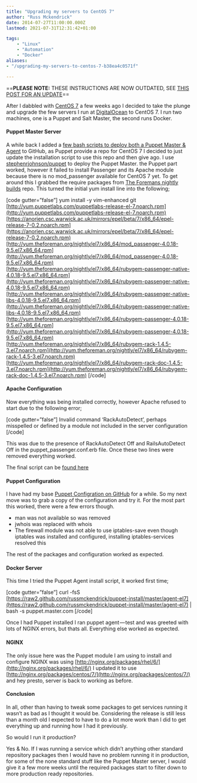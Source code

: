 ```yaml
---
title: "Upgrading my servers to CentOS 7"
author: "Russ Mckendrick"
date: 2014-07-27T11:00:00.000Z
lastmod: 2021-07-31T12:31:42+01:00

tags:
    - "Linux"
    - "Automation"
    - "Docker"
aliases:
- "/upgrading-my-servers-to-centos-7-b38ea4c0571f"

---
```


==**PLEASE NOTE:** THESE INSTRUCTIONS ARE NOW OUTDATED, SEE [THIS POST FOR AN UPDATE](https://media-glass.es/2015/07/12/update-to-puppet-install-script/)==

After I dabbled with [CentOS 7](https://media-glass.es/2014/07/13/centos-7/) a few weeks ago I decided to take the plunge and upgrade the few servers I run at [DigitalOcean](https://www.digitalocean.com/?refcode=52ec4dc3647e) to CentOS 7. I run two machines, one is a Puppet and Salt Master, the second runs Docker.

#### Puppet Master Server

A while back I added a [few bash scripts to deploy both a Puppet Master & Agent](https://github.com/russmckendrick/puppet-install) to GitHub, as Puppet provide a repo for CentOS 7 I decided to just update the installation script to use this repo and then give ago. I use [stephenrjohnson/puppet](https://forge.puppetlabs.com/stephenrjohnson/puppet) to deploy the Puppet Master. the Puppet part worked, however it failed to install Passenger and its Apache module because there is no mod_passenger available for CentOS 7 yet. To get around this I grabbed the require packages from [The Foremans nightly builds](http://yum.theforeman.org/nightly/el7/x86_64/) repo. This turned the initial yum install line into the following;

[code gutter=”false”]
yum install -y vim-enhanced git [http://yum.puppetlabs.com/puppetlabs-release-el-7.noarch.rpm](http://yum.puppetlabs.com/puppetlabs-release-el-7.noarch.rpm)[https://anorien.csc.warwick.ac.uk/mirrors/epel/beta/7/x86_64/epel-release-7-0.2.noarch.rpm](https://anorien.csc.warwick.ac.uk/mirrors/epel/beta/7/x86_64/epel-release-7-0.2.noarch.rpm)[http://yum.theforeman.org/nightly/el7/x86_64/mod_passenger-4.0.18-9.5.el7.x86_64.rpm](http://yum.theforeman.org/nightly/el7/x86_64/mod_passenger-4.0.18-9.5.el7.x86_64.rpm)[http://yum.theforeman.org/nightly/el7/x86_64/rubygem-passenger-native-4.0.18-9.5.el7.x86_64.rpm](http://yum.theforeman.org/nightly/el7/x86_64/rubygem-passenger-native-4.0.18-9.5.el7.x86_64.rpm)[http://yum.theforeman.org/nightly/el7/x86_64/rubygem-passenger-native-libs-4.0.18-9.5.el7.x86_64.rpm](http://yum.theforeman.org/nightly/el7/x86_64/rubygem-passenger-native-libs-4.0.18-9.5.el7.x86_64.rpm)[http://yum.theforeman.org/nightly/el7/x86_64/rubygem-passenger-4.0.18-9.5.el7.x86_64.rpm](http://yum.theforeman.org/nightly/el7/x86_64/rubygem-passenger-4.0.18-9.5.el7.x86_64.rpm)[http://yum.theforeman.org/nightly/el7/x86_64/rubygem-rack-1.4.5-3.el7.noarch.rpm](http://yum.theforeman.org/nightly/el7/x86_64/rubygem-rack-1.4.5-3.el7.noarch.rpm)[http://yum.theforeman.org/nightly/el7/x86_64/rubygem-rack-doc-1.4.5-3.el7.noarch.rpm](http://yum.theforeman.org/nightly/el7/x86_64/rubygem-rack-doc-1.4.5-3.el7.noarch.rpm)
[/code]

#### Apache Configuration

Now everything was being installed correctly, however Apache refused to start due to the following error;

[code gutter=”false”]
Invalid command ‘RackAutoDetect’, perhaps misspelled or defined by a module not included in the server configuration
[/code]

This was due to the presence of RackAutoDetect Off and RailsAutoDetect Off in the puppet_passenger.conf.erb file. Once these two lines were removed everything worked.

The final script can be [found here](https://github.com/russmckendrick/puppet-install/blob/master/install-el7)

#### Puppet Configuration

I have had my base [Puppet Configration on GitHub](https://github.com/russmckendrick/puppet) for a while. So my next move was to grab a copy of the configuration and try it. For the most part this worked, there were a few errors though.

- man was not available so was removed
- jwhois was replaced with whois
- The firewall module was not able to use iptables-save even though iptables was installed and configured, installing iptables-services resolved this

The rest of the packages and configuration worked as expected.

#### Docker Server

This time I tried the Puppet Agent install script, it worked first time;

[code gutter=”false”]
curl -fsS [https://raw2.github.com/russmckendrick/puppet-install/master/agent-el7](https://raw2.github.com/russmckendrick/puppet-install/master/agent-el7) | bash -s puppet.master.com
[/code]

Once I had Puppet installed I ran puppet agent — test and was greeted with lots of NGINX errors, but thats all. Everything else worked as expected.

#### NGINX

The only issue here was the Puppet module I am using to install and configure NGINX was using [http://nginx.org/packages/rhel/6/](http://nginx.org/packages/rhel/6/) I updated it to use [http://nginx.org/packages/centos/7/](http://nginx.org/packages/centos/7/) and hey presto, server is back to working as before.

#### Conclusion

In all, other than having to tweak some packages to get services running it wasn’t as bad as I thought it would be. Considering the release is still less than a month old I expected to have to do a lot more work than I did to get everything up and running how I had it previously.

So would I run it production?

Yes & No. If I was running a service which didn’t anything other standard repository packages then I would have no problem running it in production, for some of the none standard stuff like the Puppet Master server, I would give it a few more weeks until the required packages start to filter down to more production ready repositories.
